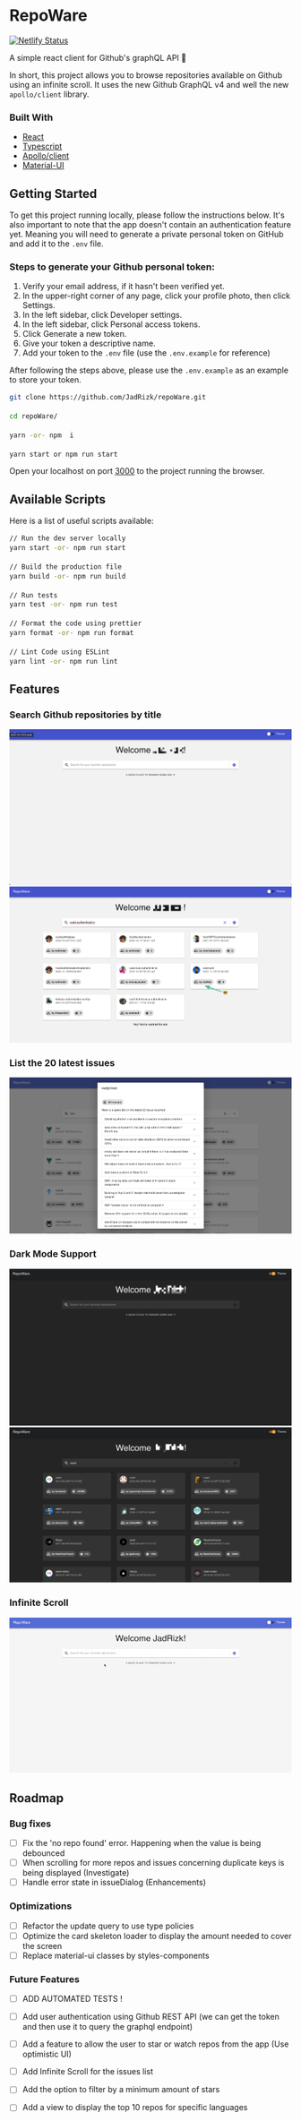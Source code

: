 # RepoWare

[![Netlify Status](https://api.netlify.com/api/v1/badges/1006624a-4c6e-4ce6-b217-1df588b3e388/deploy-status)](https://app.netlify.com/sites/confident-almeida-f0b35b/deploys)

A simple react client for Github's graphQL API 🚀

In short, this project allows you to browse repositories available on Github using an infinite scroll. It uses the new Github GraphQL v4 and well the new `apollo/client` library.

### Built With

- [React](https://reactjs.org/)
- [Typescript](https://www.google.com/search?q=typescrpt+official+docs&oq=typescrpt+official+docs+&aqs=chrome..69i57.8137j0j1&sourceid=chrome&ie=UTF-8)
- [Apollo/client](https://www.apollographql.com/docs/react/api/core/ApolloClient/)
- [Material-UI](https://material-ui.com/)

## Getting Started

To get this project running locally, please follow the instructions below. It's also important to note that the app doesn't contain an authentication feature yet. Meaning you will need to generate a private personal token on GitHub and add it to the `.env` file.

### Steps to generate your Github personal token:

1. Verify your email address, if it hasn't been verified yet.
2. In the upper-right corner of any page, click your profile photo, then click Settings.
3. In the left sidebar, click Developer settings.
4. In the left sidebar, click Personal access tokens.
5. Click Generate a new token.
6. Give your token a descriptive name.
7. Add your token to the `.env` file (use the `.env.example` for reference)

After following the steps above, please use the `.env.example` as an example to store your token.

```bash
git clone https://github.com/JadRizk/repoWare.git

cd repoWare/

yarn -or- npm  i

yarn start or npm run start
```

Open your localhost on port [3000](http://localhost:3000) to the project running the browser.

## Available Scripts

Here is a list of useful scripts available:

```bash
// Run the dev server locally
yarn start -or- npm run start

// Build the production file
yarn build -or- npm run build

// Run tests
yarn test -or- npm run test

// Format the code using prettier
yarn format -or- npm run format

// Lint Code using ESLint
yarn lint -or- npm run lint
```

## Features

### Search Github repositories by title

![search github repo](./docs/img/searchRepo1-light.png)
![search github repo - result](./docs/img/searchRepo2-light.png)

### List the 20 latest issues

![latest-feature](./docs/img/issuesFeature.png)

### Dark Mode Support

![search github repo](./docs/img/searchRepo1.png)
![search github repo - result](./docs/img/searchRepo2.png)

### Infinite Scroll

![infinte scroll feature](./docs/img/infiniteScroll.gif)

## Roadmap

### Bug fixes

- [ ] Fix the 'no repo found' error. Happening when the value is being debounced
- [ ] When scrolling for more repos and issues concerning duplicate keys is being displayed (Investigate)
- [ ] Handle error state in issueDialog (Enhancements)

### Optimizations

- [ ] Refactor the update query to use type policies
- [ ] Optimize the card skeleton loader to display the amount needed to cover the screen
- [ ] Replace material-ui classes by styles-components

### Future Features

- [ ] ADD AUTOMATED TESTS !

- [ ] Add user authentication using Github REST API (we can get the token and then use it to query the graphql endpoint)
- [ ] Add a feature to allow the user to star or watch repos from the app (Use optimistic UI)
- [ ] Add Infinite Scroll for the issues list
- [ ] Add the option to filter by a minimum amount of stars
- [ ] Add a view to display the top 10 repos for specific languages
